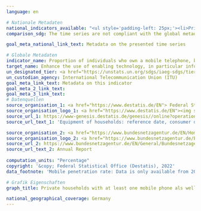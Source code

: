 ```yaml
---
language: en    

# Nationale Metadaten    
national_indicators_available: "<ul style='padding-left: 25px;'><li>Private households with at least one mobile phone</li> <li> Mobile penetration rate</li></ul>"    
comparison_sdg: The time series are not compliant with the global metadata, but provide additional information.    

goal_meta_national_link_text: Metadata on the presented time series    

# Globale Metadaten    
indicator_name: Proportion of individuals who own a mobile telephone, by sex    
target_name: Enhance the use of enabling technology, in particular information and communications technology, to promote the empowerment of women    
un_designated_tier: <a href="https://unstats.un.org/sdgs/iaeg-sdgs/tier-classification/" title="Click here for more information on the UN tier classification."  target="_blank">Tier II</a>    
un_custodian_agency: International Telecommunication Union (ITU)    
goal_meta_link_text: Metadata on this indicator    
goal_meta_2_link_text:     
goal_meta_3_link_text:         
# Datenquellen
source_organisation_1: <a href="https://www.destatis.de/EN"> Federal Statistical Office (Destatis) </a>
source_organisation_logo_1: <a href="https://www.destatis.de/EN"><img src="https://g205sdgs.github.io/sdg-indicators/public/OrgImgEn/destatis.png" alt="Logo destatis" style="height:60px; width:148px"/></a>
source_url_1: https://www-genesis.destatis.de/genesis//online?operation=table&code=63111-0001&bypass=true&language=en
source_url_text_1: 'Equipment of households: reference date, consumer durables – GENESIS online 63111-0001'

source_organisation_2: <a href="https://www.bundesnetzagentur.de/EN/Home/home_node.html"> Bundesnetzagentur </a>
source_organisation_logo_2: <a href="https://www.bundesnetzagentur.de/EN/Home/home_node.html"><img src="https://g205sdgs.github.io/sdg-indicators/public/OrgImgEn/bundesnetzagentur.png" alt="Logo bundesnetzagentur" style="height:60px; width:148px"/></a>
source_url_2: https://www.bundesnetzagentur.de/EN/General/Bundesnetzagentur/Publications/publications_node.html
source_url_text_2: Annual Report
    
computation_units: "Percentage"    
copyright: '&copy; Federal Statistical Office (Destatis), 2022'    
data_footnote: 'Mobile penetration rate: Data is only available from 2012. 2012 to 2020 revised data.'    

# Grafik Eigenschaften    
graph_title: Private households with at least one mobile phone als well as mobile penetration rate    

national_geographical_coverage: Germany    
---
```


<span></span>
